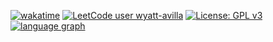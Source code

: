 [![wakatime](https://wakatime.com/badge/user/d98bbc46-d96b-4611-b0b4-3956f04fcaa0.svg?style=plastic)](https://wakatime.com/@d98bbc46-d96b-4611-b0b4-3956f04fcaa0)
[![LeetCode user wyatt-avilla](https://img.shields.io/badge/dynamic/json?style=plastic&labelColor=black&color=%23ffa116&label=Ranking&query=ranking&url=https%3A%2F%2Fleetcode-badge.vercel.app%2Fapi%2Fusers%2Fwyatt-avilla&logo=leetcode&logoColor=yellow)](https://leetcode.com/wyatt-avilla/)
[![License: GPL v3](https://img.shields.io/badge/License-GPLv3-green.svg?style=plastic)](https://www.gnu.org/licenses/gpl-3.0)
<a href="https://wakatime.com/@wowitswyatt"><img src="https://wakatime.com/share/@wowitswyatt/11166a91-0d81-4c1e-988f-77fe046ae2be.png" alt="language graph"/></a>
